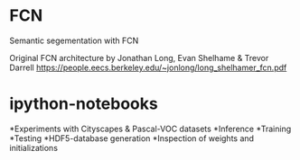 # FCN
Semantic segementation with FCN

Original FCN architecture by Jonathan Long, Evan Shelhame & Trevor Darrell
https://people.eecs.berkeley.edu/~jonlong/long_shelhamer_fcn.pdf


# ipython-notebooks

*Experiments with Cityscapes & Pascal-VOC datasets
*Inference
*Training
*Testing
*HDF5-database generation
*Inspection of weights and initializations
